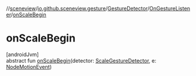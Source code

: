 //[sceneview](../../../../index.md)/[io.github.sceneview.gesture](../../index.md)/[GestureDetector](../index.md)/[OnGestureListener](index.md)/[onScaleBegin](on-scale-begin.md)

# onScaleBegin

[androidJvm]\
abstract fun [onScaleBegin](on-scale-begin.md)(detector: [ScaleGestureDetector](../../-scale-gesture-detector/index.md), e: [NodeMotionEvent](../../-node-motion-event/index.md))
